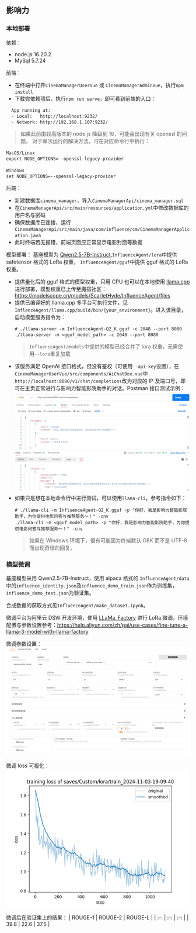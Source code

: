 ## 影响力
### 本地部署
依赖：
- node.js 16.20.2
- MySql 5.7.24

前端：
- 在终端中打开`CinemaManagerUserVue` 或 `CinemaManagerAdminVue`，执行`npm install`
- 下载完依赖项后，执行`npm run serve`，即可看到前端的入口：
```
  App running at:
  - Local:   http://localhost:9232/ 
  - Network: http://192.168.1.107:9232/
```
> 如果此前由较高版本的 node.js 降级到 16，可能会出现有关 openssl 的问题。
> 对于单次运行的解决方法，可在对应命令行中执行：
```
MacOS/Linux
export NODE_OPTIONS=--openssl-legacy-provider

Windows
set NODE_OPTIONS=--openssl-legacy-provider
```

后端：
- 新建数据库`cinema_manager`，导入`CinemaManagerApi/cinema_manager.sql`
- 在`CinemaManagerApi/src/main/resources/application.yml`中修改数据库的用户名与密码
- 确保数据库已连接，运行`CinemaManagerApi/src/main/java/com/influence/cm/CinemaManagerApplication.java`
- 此时终端若无报错，前端页面应正常显示电影封面等数据

模型部署：
基座模型为 [Qwen2.5-7B-Instruct](https://modelscope.cn/models/Qwen/Qwen2.5-7B-Instruct/summary),`InfluenceAgent/lora`中提供 safetensor 格式的 LoRa 权重，
`InfluenceAgent/gguf`中提供 gguf 格式的 LoRa 权重。

- 提供量化后的 gguf 格式的模型权重，只用 CPU 也可以在本地使用 [llama.cpp](https://github.com/ggerganov/llama.cpp) 进行部署，模型权重已上传至魔搭社区：https://modelscope.cn/models/ScarletHyde/InfluenceAgent/files
- 提供已编译好的 llama.cpp 多平台可执行文件，见`InflenceAgent/llama.cpp/build/bin/{your_environment}`。进入该目录，启动模型服务指令为：
  ```
  # ./llama-server -m InfluenceAgent-Q2_K.gguf -c 2048 --port 8080
  ./llama-server -m <gguf_model_path> -c 2048 --port 8080 
  ```
  > `InfluenceAgent/models`中提供的模型已经合并了 lora 权重，无需使用`--lora`重复加载
- 该服务满足 OpenAI 接口格式，但没有鉴权（可使用`--api-key`设置），在`CinemaManagerUserVue/src/components/AiChatBox.vue`中`http://localhost:8080/v1/chat/completions`改为对应的 IP 及端口号，即可在主页正常进行与影响力智能影院助手的对话。Postman 接口测试示例：
  ![alt text](InfluenceAgent/images/example.png)
- 如果只是想在本地命令行中进行测试，可以使用`llama-cli`，参考指令如下：
  ```
  # ./llama-cli -m InfluenceAgent-Q2_K.gguf -p "你好，我是影响力智能影院助手，为你提供电影问答与推荐服务～！" -cnv
  ./llama-cli -m <gguf_model_path> -p "你好，我是影响力智能影院助手，为你提供电影问答与推荐服务～！" -cnv
  ```
  > 如果在 Windows 环境下，很有可能因为终端默认 GBK 而不是 UTF-8 而出现奇怪的回复。

### 模型微调
基座模型采用 Qwen2.5-7B-Instruct，使用 alpaca 格式的 `InfluenceAgent/data`中的`influence_identity.json`及`influence_demo_train.json`作为训练集，`influence_demo_test.json`为验证集。

合成数据的获取方式见`InfluenceAgent/make_dataset.ipynb`。

微调平台为阿里云 DSW 开发环境，使用 [LLaMa_Factory](https://github.com/hiyouga/LLaMA-Factory) 进行 LoRa 微调，环境配置与参数设置参考：https://help.aliyun.com/zh/pai/use-cases/fine-tune-a-llama-3-model-with-llama-factory

微调参数设置：
![alt text](InfluenceAgent/images/setting.png)

微调 loss 可视化：
![alt text](InfluenceAgent/images/training_loss.png)

微调后在验证集上的结果：
| ROUGE-1 | ROUGE-2 | ROUGE-L |
| :-: | :-: | :-: |
| 39.8 | 22.6 | 37.5 |